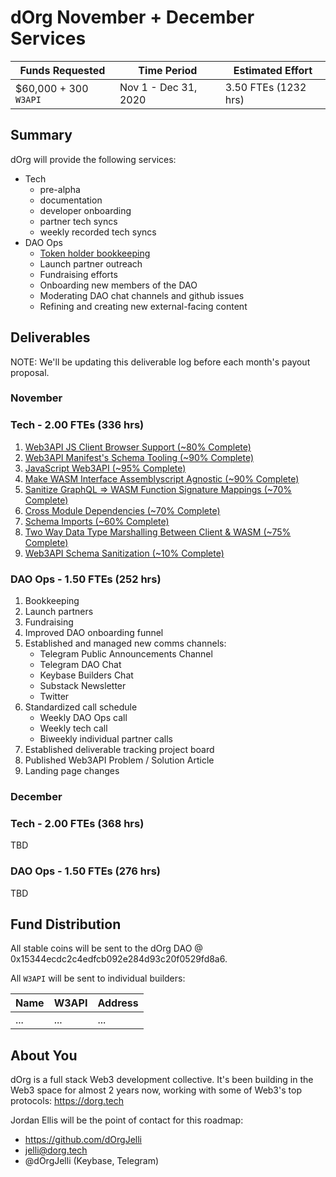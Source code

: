 # dOrg November + December Services

| Funds Requested | Time Period | Estimated Effort |
|-|-|-|
| $60,000 + 300 `W3API` | Nov 1 - Dec 31, 2020 | 3.50 FTEs (1232 hrs) |

## Summary

dOrg will provide the following services:
- Tech
    - pre-alpha
    - documentation
    - developer onboarding
    - partner tech syncs
    - weekly recorded tech syncs
- DAO Ops
    - [Token holder bookkeeping](../token-allocations/)
    - Launch partner outreach
    - Fundraising efforts
    - Onboarding new members of the DAO
    - Moderating DAO chat channels and github issues
    - Refining and creating new external-facing content

## Deliverables

NOTE: We'll be updating this deliverable log before each month's payout proposal.

### November

### Tech - 2.00 FTEs (336 hrs)
1. [Web3API JS Client Browser Support (~80% Complete)](https://github.com/Web3-API/prototype/issues/28)  
2. [Web3API Manifest's Schema Tooling (~90% Complete)](https://github.com/Web3-API/prototype/issues/17)  
3. [JavaScript Web3API (~95% Complete)](https://github.com/Web3-API/prototype/issues/59)  
4. [Make WASM Interface Assemblyscript Agnostic (~90% Complete)](https://github.com/Web3-API/prototype/issues/2)  
5. [Sanitize GraphQL => WASM Function Signature Mappings (~70% Complete)](https://github.com/Web3-API/prototype/issues/16)  
6. [Cross Module Dependencies (~70% Complete)](https://github.com/Web3-API/prototype/issues/41)  
7. [Schema Imports (~60% Complete)](https://github.com/Web3-API/prototype/issues/55)  
8. [Two Way Data Type Marshalling Between Client & WASM (~75% Complete)](https://github.com/Web3-API/prototype/issues/27)  
9. [Web3API Schema Sanitization (~10% Complete)](https://github.com/Web3-API/prototype/issues/61)

### DAO Ops - 1.50 FTEs (252 hrs)

1. Bookkeeping
2. Launch partners
3. Fundraising
4. Improved DAO onboarding funnel
6. Established and managed new comms channels:
    - Telegram Public Announcements Channel
    - Telegram DAO Chat
    - Keybase Builders Chat
    - Substack Newsletter
    - Twitter
7. Standardized call schedule 
    - Weekly DAO Ops call
    - Weekly tech call
    - Biweekly individual partner calls 
8. Established deliverable tracking project board
9. Published Web3API Problem / Solution Article
10. Landing page changes

### December 

### Tech - 2.00 FTEs (368 hrs)

TBD

### DAO Ops - 1.50 FTEs (276 hrs)

TBD


## Fund Distribution
All stable coins will be sent to the dOrg DAO @ 0x15344ecdc2c4edfcb092e284d93c20f0529fd8a6.

All `W3API` will be sent to individual builders:

| Name | W3API | Address |
|-|-|-|
| ... | ... | ... |

## About You
dOrg is a full stack Web3 development collective. It's been building in the Web3 space for almost 2 years now, working with some of Web3's top protocols: https://dorg.tech  

Jordan Ellis will be the point of contact for this roadmap:
- https://github.com/dOrgJelli  
- jelli@dorg.tech
- @dOrgJelli (Keybase, Telegram)